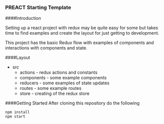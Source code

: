 ### PREACT Starting Template

####Introduction

Setting up a react project with redux may be quite easy for some but takes time to find examples
and create the layout for just getting to development.

This project has the basic Redux flow with examples of components and interactions with components and state.

####Layout

- src
    - actions - redux actions and constants
    - components - some example components
    - reducers - some examples of state updates
    - routes - some example routes
    - store - creating of the redux store
    
####Getting Started
After cloning this repository do the following
```
npm install
npm start
```    